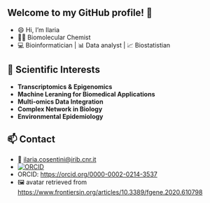 ## Welcome to my GitHub profile! 🥳
- :smile: Hi, I’m Ilaria
- :woman_scientist: Biomolecular Chemist
- :computer: Bioinformatician | 📊 Data analyst | 📈 Biostatistian

## 🧪 Scientific Interests
- **Transcriptomics & Epigenomics**
- **Machine Leraning for Biomedical Applications**
- **Multi-omics Data Integration**
- **Complex Network in Biology**
- **Environmental Epidemiology**

## 📫 Contact  
- :email: ilaria.cosentini@irib.cnr.it
- [![ORCID](https://img.shields.io/badge/ORCID-0000--0002--0214--3537-a6ce39?logo=orcid&logoColor=white)](https://orcid.org/0000-0002-0214-3537)
- ORCID: https://orcid.org/0000-0002-0214-3537
- 🖼️ avatar retrieved from https://www.frontiersin.org/articles/10.3389/fgene.2020.610798   
<!---
Hela06/Hela06 is a ✨ special ✨ repository because its `README.md` (this file) appears on your GitHub profile.
You can click the Preview link to take a look at your changes.
--->

